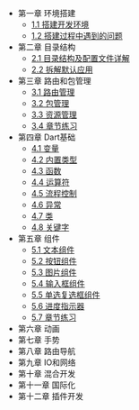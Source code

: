 * 第一章 环境搭建
    * [1.1 搭建开发环境](搭建开发环境.md)
    * [1.2 搭建过程中遇到的问题](搭建过程中遇到的问题.md)
* 第二章 目录结构
    * [2.1 目录结构及配置文件详解](目录结构及配置文件详解.md)
    * [2.2 拆解默认应用](拆解默认应用.md)
* 第三章 路由和包管理  
    * [3.1 路由管理](路由管理.md)
    * [3.2 包管理](包管理.md)
    * [3.3 资源管理](资源管理.md)
    * [3.4 章节练习](章节练习一.md)
* 第四章 Dart基础
    * [4.1 变量](变量.md)
    * [4.2 内置类型](内建类型.md)
    * [4.3 函数](函数.md)
    * [4.4 运算符](运算符.md)
    * [4.5 流程控制](流程控制.md)
    * [4.6 异常](异常.md)
    * [4.7 类](类.md)
    * [4.8 关键字](Dart关键字.md)
* 第五章 组件
    * [5.1 文本组件](文本组件.md)
    * [5.2 按钮组件](按钮组件.md)
    * [5.3 图片组件](图片和ICON.md)
    * [5.4 输入框组件](输入框组件.md)
    * [5.5 单选复选框组件](单选和复选框组件.md)
    * [5.6 进度指示器](进度条组件.md)
    * [5.7 章节练习](章节练习.md)
* 第六章 动画
* 第七章 手势
* 第八章 路由导航
* 第九章 IO和网络
* 第十章 混合开发
* 第十一章 国际化
* 第十二章 插件开发
    